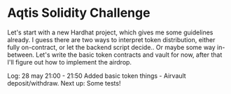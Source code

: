 # Aqtis Solidity Challenge

Let's start with a new Hardhat project, which gives me some guidelines already. 
I guess there are two ways to interpret token distribution, either fully on-contract, or let the backend script decide.. Or maybe some way in-between. Let's write the basic token contracts and vault for now, after that I'll figure out how to implement the airdrop.

Log: 28 may 21:00 - 21:50 Added basic token things - Airvault deposit/withdraw. Next up: Some tests!